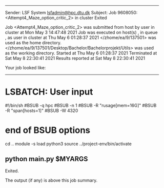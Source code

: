 
------------------------------------------------------------
Sender: LSF System <lsfadmin@hpc.dtu.dk>
Subject: Job 9608050: <Attempt4_Maze_option_critic_2> in cluster <dcc> Exited

Job <Attempt4_Maze_option_critic_2> was submitted from host <gbarlogin1> by user <s183914> in cluster <dcc> at Mon May  3 14:47:48 2021
Job was executed on host(s) <n-62-11-61>, in queue <hpc>, as user <s183914> in cluster <dcc> at Thu May  6 01:28:37 2021
</zhome/ea/9/137501> was used as the home directory.
</zhome/ea/9/137501/Desktop/Bachelor/Bachelorprojekt/Utils> was used as the working directory.
Started at Thu May  6 01:28:37 2021
Terminated at Sat May  8 22:30:41 2021
Results reported at Sat May  8 22:30:41 2021

Your job looked like:

------------------------------------------------------------
# LSBATCH: User input
#!/bin/sh
#BSUB -q hpc
#BSUB -n 1
#BSUB -R "rusage[mem=16G]"
#BSUB -R "span[hosts=1]"
#BSUB -W 4320
# end of BSUB options
cd ..
module -s load python3
source ../project-env/bin/activate

python main.py $MYARGS
------------------------------------------------------------

Exited.


The output (if any) is above this job summary.

